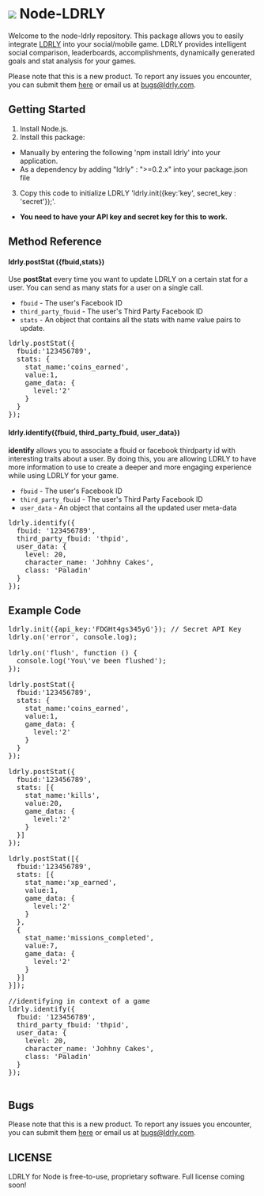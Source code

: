 ![](http://www.ldrly.com/assets/img/logo-orange-small.png)
Node-LDRLY
========

Welcome to the node-ldrly repository. This package allows you to easily integrate [LDRLY](http://www.ldrly.com) into your social/mobile game. LDRLY provides intelligent social comparison, leaderboards, accomplishments, dynamically generated goals and stat analysis for your games.

Please note that this is a new product. To report any issues you encounter, you can submit them [here](https://github.com/LDRLY/node-ldrly/issues) or email us at [bugs@ldrly.com](mailto:bugs@ldrly.com).

## Getting Started

1. Install Node.js.
2. Install this package:
  * Manually by entering the following 'npm install ldrly' into your application.
  * As a dependency by adding "ldrly" : ">=0.2.x" into your package.json file
3. Copy this code to initialize LDRLY 'ldrly.init({key:'key', secret_key : 'secret'});'.
  * **You need to have your API key and secret key for this to work.**

## Method Reference

#### ldrly.postStat ({fbuid,stats}) ####
Use **postStat** every time you want to update LDRLY on a certain stat for a user. You can send as many stats for a user on a single call.



- `fbuid` - The user's Facebook ID
- `third_party_fbuid` - The user's Third Party Facebook ID
- `stats` - An object that contains all the stats with name value pairs to update.

<pre>
ldrly.postStat({
  fbuid:'123456789',
  stats: {
    stat_name:'coins_earned',
    value:1,
    game_data: {
      level:'2'
    }
  }
});
</pre>

#### ldrly.identify({fbuid, third\_party\_fbuid, user_data}) ####
**identify** allows you to associate a fbuid or facebook thirdparty id with interesting traits about a user. By doing this, you are allowing LDRLY to have more information to use to create a deeper and more engaging experience while using LDRLY for your game.

- `fbuid` - The user's Facebook ID
- `third_party_fbuid` - The user's Third Party Facebook ID
- `user_data` - An object that contains all the updated user meta-data

<pre>
ldrly.identify({
  fbuid: '123456789',
  third_party_fbuid: 'thpid',
  user_data: {
    level: 20,
    character_name: 'Johhny Cakes',
    class: 'Paladin'
  }
});
</pre>

## Example Code

<pre>
ldrly.init({api_key:'FDGHt4gs345yG'}); // Secret API Key
ldrly.on('error', console.log);

ldrly.on('flush', function () {
  console.log('You\'ve been flushed');
});

ldrly.postStat({
  fbuid:'123456789',
  stats: {
    stat_name:'coins_earned',
    value:1,
    game_data: {
      level:'2'
    }
  }
});

ldrly.postStat({
  fbuid:'123456789',
  stats: [{
    stat_name:'kills',
    value:20,
    game_data: {
      level:'2'
    }
  }]
});

ldrly.postStat([{
  fbuid:'123456789',
  stats: [{
    stat_name:'xp_earned',
    value:1,
    game_data: {
      level:'2'
    }
  },
  {
    stat_name:'missions_completed',
    value:7,
    game_data: {
      level:'2'
    }
  }]
}]);

//identifying in context of a game
ldrly.identify({
  fbuid: '123456789',
  third_party_fbuid: 'thpid',
  user_data: {
    level: 20,
    character_name: 'Johhny Cakes',
    class: 'Paladin'
  }
});

</pre>

## Bugs

Please note that this is a new product. To report any issues you encounter, you can submit them [here](https://github.com/LDRLY/node-ldrly/issues) or email us at [bugs@ldrly.com](mailto:bugs@ldrly.com).

## LICENSE

LDRLY for Node is free-to-use, proprietary software. Full license coming soon!
